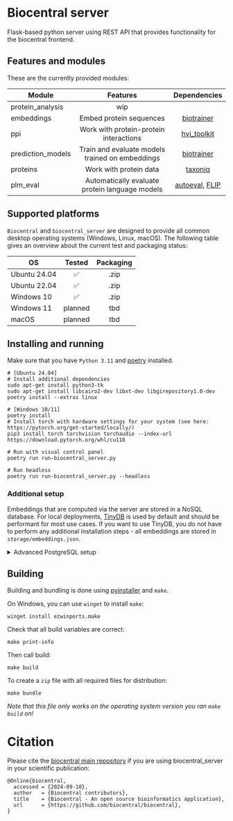 # Biocentral server

Flask-based python server using REST API that provides functionality for the biocentral frontend.

## Features and modules

These are the currently provided modules:

| Module            |                    Features                     |    Dependencies    | 
|-------------------|:-----------------------------------------------:|:------------------:|
| protein_analysis  |                       wip                       |                    | 
| embeddings        |             Embed protein sequences             |    [biotrainer]    | 
| ppi               |     Work with protein-protein interactions      |   [hvi_toolkit]    | 
| prediction_models | Train and evaluate models trained on embeddings |    [biotrainer]    |
| proteins          |             Work with protein data              |     [taxoniq]      |
| plm_eval          | Automatically evaluate protein language models  | [autoeval], [FLIP] |

[biotrainer]: https://github.com/sacdallago/biotrainer

[hvi_toolkit]: https://github.com/SebieF/hvi_toolkit

[taxoniq]: https://github.com/taxoniq/taxoniq

[autoeval]: https://github.com/J-SNACKKB/autoeval

[FLIP]: https://github.com/J-SNACKKB/FLIP

## Supported platforms

`Biocentral` and `biocentral_server` are designed to provide all common desktop operating systems
(Windows, Linux, macOS).
The following table gives an overview about the current test and packaging status:

| OS           | Tested  | Packaging |
|--------------|:-------:|:---------:|
| Ubuntu 24.04 |    ✅    |   .zip    |
| Ubuntu 22.04 |    ✅    |   .zip    |
| Windows 10   |    ✅    |   .zip    |
| Windows 11   | planned |    tbd    |
| macOS        | planned |    tbd    |

## Installing and running

Make sure that you have `Python 3.11` and [poetry](https://python-poetry.org/docs/#installation) installed.

```shell
# [Ubuntu 24.04] 
# Install additional dependencies 
sudo apt-get install python3-tk
sudo apt-get install libcairo2-dev libxt-dev libgirepository1.0-dev
poetry install --extras linux

# [Windows 10/11]
poetry install
# Install torch with hardware settings for your system (see here: https://pytorch.org/get-started/locally/)
pip3 install torch torchvision torchaudio --index-url https://download.pytorch.org/whl/cu118

# Run with visual control panel
poetry run run-biocentral_server.py

# Run headless
poetry run run-biocentral_server.py --headless
```

### Additional setup

Embeddings that are computed via the server are stored in a NoSQL database. For local deployments, 
[TinyDB](https://github.com/msiemens/tinydb) is used by default and should be performant for most use cases. 
If you want to use TinyDB, you do not have to perform any additional installation steps - 
all embeddings are stored in `storage/embeddings.json`. 

<details>
<summary>Advanced PostgreSQL setup</summary>

For advanced users or production deployments we recommend using a [PostgreSQL](https://www.postgresql.org/) instance. 
Here's a step-by-step guide how to configure it for *biocentral_server*:
```shell
# 1. Install PostgreSQL, e.g. for Ubuntu see: https://www.postgresql.org/download/linux/ubuntu/
# 2. Configure PostgreSQL
# Switch to postgres user
sudo -i -u postgres

# Create a new database
createdb embeddings_db

# Access PostgreSQL prompt
psql

# Create a new user and set password
CREATE USER embeddingsuser WITH PASSWORD 'embeddingspwd';

# Grant privileges to the user on the database
GRANT ALL PRIVILEGES ON DATABASE embeddings_db TO embeddingsuser;

# Connect to the embeddings database
\c embeddings_db

# Grant schema privileges to the user
GRANT ALL ON SCHEMA public TO embeddingsuser;

# Exit PostgreSQL prompt
\q

# Exit postgres user shell
exit

# Restart PostgreSQL
sudo systemctl restart postgresql
```
</details>

## Building

Building and bundling is done using [pyinstaller](https://pyinstaller.org/en/stable/) and `make`.

On Windows, you can use `winget` to install `make`:

```shell
winget install ezwinports.make
```

Check that all build variables are correct:

```shell
make print-info
```

Then call build:

```shell
make build
```

To create a `zip` file with all required files for distribution:

```shell
make bundle
```

*Note that this file only works on the operating system version you ran `make build` on!*


# Citation

Please cite the [biocentral main repository](https://github.com/biocentral/biocentral) if you are using 
biocentral_server in your scientific publication:

```text
@Online{biocentral,
  accessed = {2024-09-10},
  author   = {Biocentral contributors},
  title    = {Biocentral - An open source bioinformatics application},
  url      = {https://github.com/biocentral/biocentral},
}
```